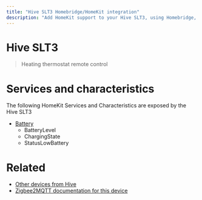 ```yaml
---
title: "Hive SLT3 Homebridge/HomeKit integration"
description: "Add HomeKit support to your Hive SLT3, using Homebridge, Zigbee2MQTT and homebridge-z2m."
---
```

<!---
This file has been GENERATED using src/docgen/docgen.ts
DO NOT EDIT THIS FILE MANUALLY!
-->
# Hive SLT3
> Heating thermostat remote control


# Services and characteristics
The following HomeKit Services and Characteristics are exposed by
the Hive SLT3

* [Battery](../../battery.md)
  * BatteryLevel
  * ChargingState
  * StatusLowBattery


# Related
* [Other devices from Hive](../index.md#hive)
* [Zigbee2MQTT documentation for this device](https://www.zigbee2mqtt.io/devices/SLT3.html)